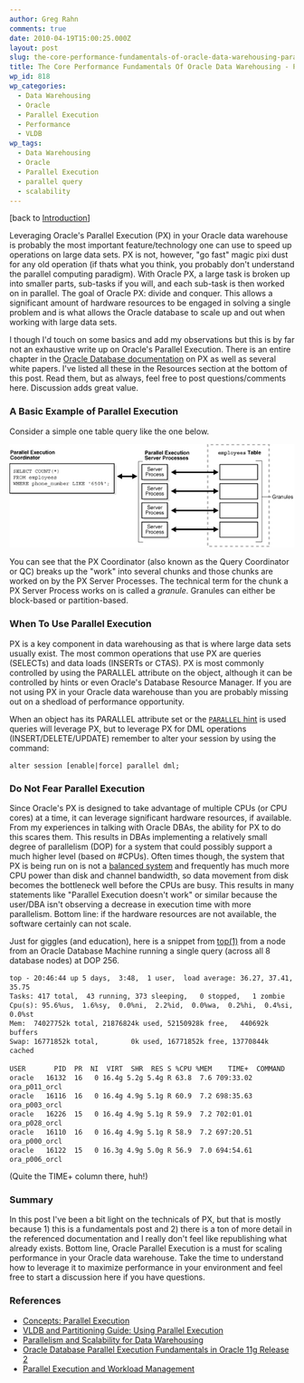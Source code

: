 ```yaml
---
author: Greg Rahn
comments: true
date: 2010-04-19T15:00:25.000Z
layout: post
slug: the-core-performance-fundamentals-of-oracle-data-warehousing-parallel-execution
title: The Core Performance Fundamentals Of Oracle Data Warehousing - Parallel Execution
wp_id: 818
wp_categories:
  - Data Warehousing
  - Oracle
  - Parallel Execution
  - Performance
  - VLDB
wp_tags:
  - Data Warehousing
  - Oracle
  - Parallel Execution
  - parallel query
  - scalability
---
```


[back to [Introduction](/2009/12/14/the-core-performance-fundamentals-of-oracle-data-warehousing-introduction/)]

Leveraging Oracle's Parallel Execution (PX) in your Oracle data warehouse is probably the most important feature/technology one can use to speed up operations on large data sets.  PX is not, however, "go fast" magic pixi dust for any old operation (if thats what you think, you probably don't understand the parallel computing paradigm). With Oracle PX, a large task is broken up into smaller parts, sub-tasks if you will, and each sub-task is then worked on in parallel.  The goal of Oracle PX: divide and conquer. This allows a significant amount of hardware resources to be engaged in solving a single problem and is what allows the Oracle database to scale up and out when working with large data sets.

I though I'd touch on some basics and add my observations but this is by far not an exhaustive write up on Oracle's Parallel Execution.  There is an entire chapter in the [Oracle Database documentation](http://www.oracle.com/pls/db112/homepage) on PX as well as several white papers.  I've listed all these in the Resources section at the bottom of this post.  Read them, but as always, feel free to post questions/comments here.  Discussion adds great value.

### A Basic Example of Parallel Execution

Consider a simple one table query like the one below.

![](/assets/cncpt017.gif)

You can see that the PX Coordinator (also known as the Query Coordinator or QC) breaks up the "work" into several chunks and those chunks are worked on by the PX Server Processes.  The technical term for the chunk a PX Server Process works on is called a _granule_.  Granules can either be block-based or partition-based.

### When To Use Parallel Execution

PX is a key component in data warehousing as that is where large data sets usually exist.  The most common operations that use PX are queries (SELECTs) and data loads (INSERTs or CTAS).  PX is most commonly controlled by using the PARALLEL attribute on the object, although it can be controlled by hints or even Oracle's Database Resource Manager.  If you are not using PX in your Oracle data warehouse than you are probably missing out on a shedload of performance opportunity.

When an object has its PARALLEL attribute set or the [`PARALLEL` hint](http://download.oracle.com/docs/cd/E11882_01/server.112/e10592/sql_elements006.htm#SQLRF50801) is used queries will leverage PX, but to leverage PX for DML operations (INSERT/DELETE/UPDATE) remember to alter your session by using the command:

```
alter session [enable|force] parallel dml;
```

### Do Not Fear Parallel Execution

Since Oracle's PX is designed to take advantage of multiple CPUs (or CPU cores) at a time, it can leverage significant hardware resources, if available.  From my experiences in talking with Oracle DBAs, the ability for PX to do this scares them. This results in DBAs implementing a relatively small degree of parallelism (DOP) for a system that could possibly support a much higher level (based on #CPUs).  Often times though, the system that PX is being run on is not a [balanced system](/2009/12/22/the-core-performance-fundamentals-of-oracle-data-warehousing-balanced-hardware-configuration/) and frequently has much more CPU power than disk and channel bandwidth, so data movement from disk becomes the bottleneck well before the CPUs are busy.  This results in many statements like "Parallel Execution doesn't work" or similar because the user/DBA isn't observing a decrease in execution time with more parallelism.  Bottom line:  if the hardware resources are not available, the software certainly can not scale.

Just for giggles (and education), here is a snippet from [top(1)](http://linux.die.net/man/1/top) from a node from an Oracle Database Machine running a single query (across all 8 database nodes) at DOP 256.

```
top - 20:46:44 up 5 days,  3:48,  1 user,  load average: 36.27, 37.41, 35.75
Tasks: 417 total,  43 running, 373 sleeping,   0 stopped,   1 zombie
Cpu(s): 95.6%us,  1.6%sy,  0.0%ni,  2.2%id,  0.0%wa,  0.2%hi,  0.4%si,  0.0%st
Mem:  74027752k total, 21876824k used, 52150928k free,   440692k buffers
Swap: 16771852k total,        0k used, 16771852k free, 13770844k cached

USER       PID  PR  NI  VIRT  SHR  RES S %CPU %MEM    TIME+  COMMAND
oracle   16132  16   0 16.4g 5.2g 5.4g R 63.8  7.6 709:33.02 ora_p011_orcl
oracle   16116  16   0 16.4g 4.9g 5.1g R 60.9  7.2 698:35.63 ora_p003_orcl
oracle   16226  15   0 16.4g 4.9g 5.1g R 59.9  7.2 702:01.01 ora_p028_orcl
oracle   16110  16   0 16.4g 4.9g 5.1g R 58.9  7.2 697:20.51 ora_p000_orcl
oracle   16122  15   0 16.3g 4.9g 5.0g R 56.9  7.0 694:54.61 ora_p006_orcl
```

(Quite the TIME+ column there, huh!)

### Summary

In this post I've been a bit light on the technicals of PX, but that is mostly because 1) this is a fundamentals post and 2) there is a ton of more detail in the referenced documentation and I really don't feel like republishing what already exists. Bottom line, Oracle Parallel Execution is a must for scaling performance in your Oracle data warehouse.  Take the time to understand how to leverage it to maximize performance in your environment and feel free to start a discussion here if you have questions. 

### References

- [Concepts: Parallel Execution](http://download.oracle.com/docs/cd/E11882_01/server.112/e10713/process.htm#CNCPT220)
- [VLDB and Partitioning Guide: Using Parallel Execution ](http://download.oracle.com/docs/cd/E11882_01/server.112/e10837/parallel.htm)
- [Parallelism and Scalability for Data Warehousing](http://www.oracle.com/technetwork/database/focus-areas/bi-datawarehousing/dbbi-tech-info-sca-090608.html)
- [Oracle Database Parallel Execution Fundamentals in Oracle 11g Release 2](http://www.oracle.com/technetwork/database/focus-areas/bi-datawarehousing/twp-parallel-execution-fundamentals-133639.pdf)
- [Parallel Execution and Workload Management](http://www.oracle.com/technetwork/database/focus-areas/bi-datawarehousing/twp-bidw-parallel-execution-130766.pdf)
